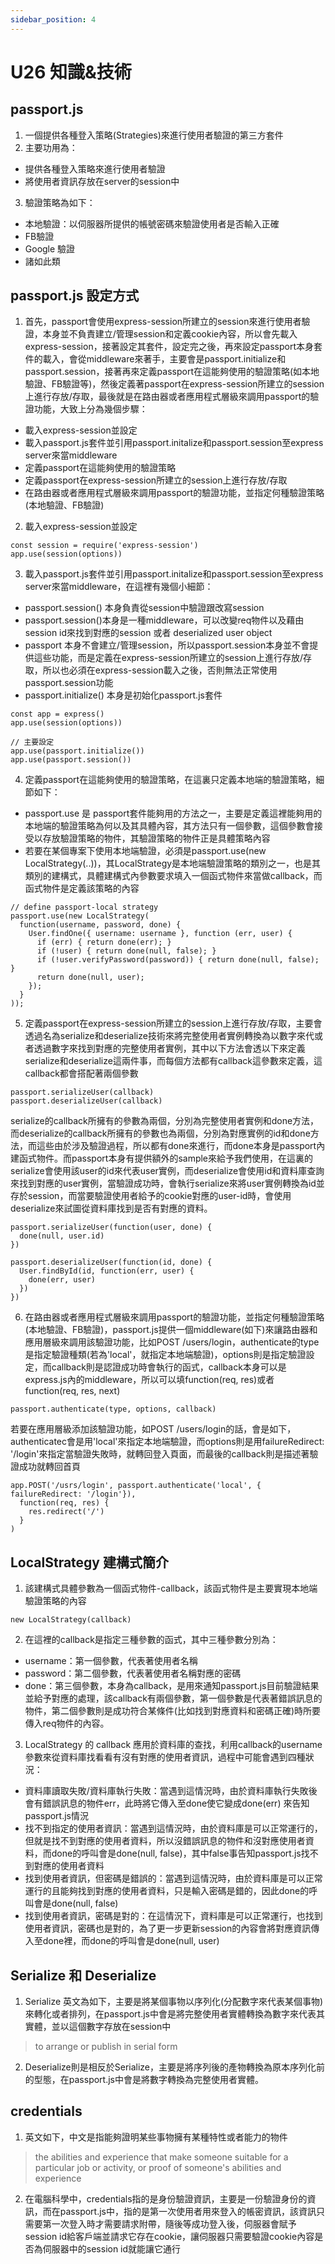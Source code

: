 ```yaml
---
sidebar_position: 4
---
```


# U26 知識&技術

## passport.js
1. 一個提供各種登入策略(Strategies)來進行使用者驗證的第三方套件
2. 主要功用為：
  - 提供各種登入策略來進行使用者驗證
  - 將使用者資訊存放在server的session中

3. 驗證策略為如下：
  - 本地驗證：以伺服器所提供的帳號密碼來驗證使用者是否輸入正確
  - FB驗證
  - Google 驗證
  - 諸如此類

## passport.js 設定方式
1. 首先，passport會使用express-session所建立的session來進行使用者驗證，本身並不負責建立/管理session和定義cookie內容，所以會先載入express-session，接著設定其套件，設定完之後，再來設定passport本身套件的載入，會從middleware來著手，主要會是passport.initialize和passport.session，接著再來定義passport在這能夠使用的驗證策略(如本地驗證、FB驗證等)，然後定義著passport在express-session所建立的session上進行存放/存取，最後就是在路由器或者應用程式層級來調用passport的驗證功能，大致上分為幾個步驟：
  - 載入express-session並設定
  - 載入passport.js套件並引用passport.initalize和passport.session至express server來當middleware
  - 定義passport在這能夠使用的驗證策略
  - 定義passport在express-session所建立的session上進行存放/存取
  - 在路由器或者應用程式層級來調用passport的驗證功能，並指定何種驗證策略(本地驗證、FB驗證)


2.  載入express-session並設定
```
const session = require('express-session')
app.use(session(options))
```

3. 載入passport.js套件並引用passport.initalize和passport.session至express server來當middleware，在這裡有幾個小細節：
  - passport.session() 本身負責從session中驗證跟改寫session
  - passport.session()本身是一種middleware，可以改變req物件以及藉由session id來找到對應的session 或者 deserialized user object
  - passport 本身不會建立/管理session，所以passport.session本身並不會提供這些功能，而是定義在express-session所建立的session上進行存放/存取，所以也必須在express-session載入之後，否則無法正常使用passport.session功能
  - passport.initialize() 本身是初始化passport.js套件
```
const app = express()
app.use(session(options))

// 主要設定
app.use(passport.initialize())
app.use(passport.session())
```

4. 定義passport在這能夠使用的驗證策略，在這裏只定義本地端的驗證策略，細節如下：
  - passport.use 是 passport套件能夠用的方法之一，主要是定義這裡能夠用的本地端的驗證策略為何以及其具體內容，其方法只有一個參數，這個參數會接受以存放驗證策略的物件，其驗證策略的物件正是具體策略內容
  - 若要在某個專案下使用本地端驗證，必須是passport.use(new LocalStrategy(..))，其LocalStrategy是本地端驗證策略的類別之一，也是其類別的建構式，具體建構式內參數要求填入一個函式物件來當做callback，而函式物件是定義該策略的內容

  ```
  // define passport-local strategy
  passport.use(new LocalStrategy(
    function(username, password, done) {
      User.findOne({ username: username }, function (err, user) {
        if (err) { return done(err); }
        if (!user) { return done(null, false); }
        if (!user.verifyPassword(password)) { return done(null, false); }
        return done(null, user);
      });
    }
  ));
  ```

5. 定義passport在express-session所建立的session上進行存放/存取，主要會透過名為serialize和deserialize技術來將完整使用者實例轉換為以數字來代或者透過數字來找到對應的完整使用者實例，其中以下方法會透以下來定義serialize和deserialize這兩件事，而每個方法都有callback這參數來定義，這callback都會搭配著兩個參數
```
passport.serializeUser(callback)
passport.deserializeUser(callback)
```
serialize的callback所擁有的參數為兩個，分別為完整使用者實例和done方法，而deserialize的callback所擁有的參數也為兩個，分別為對應實例的id和done方法，而這些由於涉及驗證過程，所以都有done來進行，而done本身是passport內建函式物件。而passport本身有提供額外的sample來給予我們使用，在這裏的serialize會使用該user的id來代表user實例，而deserialize會使用id和資料庫查詢來找到對應的user實例，當驗證成功時，會執行serialize來將user實例轉換為id並存於session，而當要驗證使用者給予的cookie對應的user-id時，會使用deserialize來試圖從資料庫找到是否有對應的資料。
```
passport.serializeUser(function(user, done) {
  done(null, user.id)
})

passport.deserializeUser(function(id, done) {
  User.findById(id, function(err, user) {
    done(err, user)
  })
})
```
6. 在路由器或者應用程式層級來調用passport的驗證功能，並指定何種驗證策略(本地驗證、FB驗證)，passport.js提供一個middleware(如下)來讓路由器和應用層級來調用該驗證功能，比如POST /users/login，authenticate的type是指定驗證種類(若為'local'，就指定本地端驗證)，options則是指定驗證設定，而callback則是認證成功時會執行的函式，callback本身可以是express.js內的middleware，所以可以填function(req, res)或者function(req, res, next)
```
passport.authenticate(type, options, callback)
```

若要在應用層級添加該驗證功能，如POST /users/login的話，會是如下，authenticatec會是用'local'來指定本地端驗證，而options則是用failureRedirect: '/login'來指定當驗證失敗時，就轉回登入頁面，而最後的callback則是描述著驗證成功就轉回首頁
```
app.POST('/usrs/login', passport.authenticate('local', { failureRedirect: '/login'}), 
  function(req, res) {
    res.redirect('/')
  }
)
```

## LocalStrategy 建構式簡介
1. 該建構式具體參數為一個函式物件-callback，該函式物件是主要實現本地端驗證策略的內容
```
new LocalStrategy(callback)
```
2. 在這裡的callback是指定三種參數的函式，其中三種參數分別為：
  - username：第一個參數，代表著使用者名稱
  - password：第二個參數，代表著使用者名稱對應的密碼
  - done：第三個參數，本身為callback，是用來通知passport.js目前驗證結果並給予對應的處理，該callback有兩個參數，第一個參數是代表著錯誤訊息的物件，第二個參數則是成功符合某條件(比如找到對應資料和密碼正確)時所要傳入req物件的內容。
3. LocalStrategy 的 callback 應用於資料庫的查找，利用callback的username參數來從資料庫找看看有沒有對應的使用者資訊，過程中可能會遇到四種狀況：
  - 資料庫讀取失敗/資料庫執行失敗：當遇到這情況時，由於資料庫執行失敗後會有錯誤訊息的物件err，此時將它傳入至done使它變成done(err) 來告知passport.js情況
  - 找不到指定的使用者資訊：當遇到這情況時，由於資料庫是可以正常運行的，但就是找不到對應的使用者資料，所以沒錯誤訊息的物件和沒對應使用者資料，而done的呼叫會是done(null, false)，其中false事告知passport.js找不到對應的使用者資料
  - 找到使用者資訊，但密碼是錯誤的：當遇到這情況時，由於資料庫是可以正常運行的且能夠找到對應的使用者資料，只是輸入密碼是錯的，因此done的呼叫會是done(null, false)
  - 找到使用者資訊，密碼是對的：在這情況下，資料庫是可以正常運行，也找到使用者資訊，密碼也是對的，為了更一步更新session的內容會將對應資訊傳入至done裡，而done的呼叫會是done(null, user)

## Serialize 和 Deserialize
1. Serialize 英文為如下，主要是將某個事物以序列化(分配數字來代表某個事物)來轉化或者排列，在passport.js中會是將完整使用者實體轉換為數字來代表其實體，並以這個數字存放在session中

>  to arrange or publish in serial form

2. Deserialize則是相反於Serialize，主要是將序列後的產物轉換為原本序列化前的型態，在passport.js中會是將數字轉換為完整使用者實體。

## credentials
1. 英文如下，中文是指能夠證明某些事物擁有某種特性或者能力的物件
> the abilities and experience that make someone suitable for a particular job or activity, or proof of someone's abilities and experience

2. 在電腦科學中，credentials指的是身份驗證資訊，主要是一份驗證身份的資訊，而在passport.js中，指的是第一次使用者用來登入的帳密資訊，該資訊只需要第一次登入時才需要請求附帶，隨後等成功登入後，伺服器會賦予session id給客戶端並請求它存在cookie，讓伺服器只需要驗證cookie內容是否為伺服器中的session id就能讓它通行